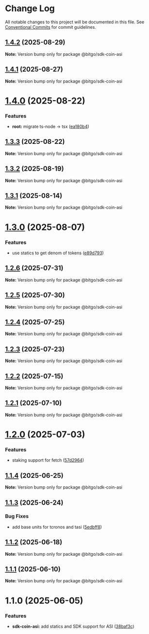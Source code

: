 # Change Log

All notable changes to this project will be documented in this file.
See [Conventional Commits](https://conventionalcommits.org) for commit guidelines.

## [1.4.2](https://github.com/BitGo/BitGoJS/compare/@bitgo/sdk-coin-asi@1.4.1...@bitgo/sdk-coin-asi@1.4.2) (2025-08-29)

**Note:** Version bump only for package @bitgo/sdk-coin-asi

## [1.4.1](https://github.com/BitGo/BitGoJS/compare/@bitgo/sdk-coin-asi@1.4.0...@bitgo/sdk-coin-asi@1.4.1) (2025-08-27)

**Note:** Version bump only for package @bitgo/sdk-coin-asi

# [1.4.0](https://github.com/BitGo/BitGoJS/compare/@bitgo/sdk-coin-asi@1.3.3...@bitgo/sdk-coin-asi@1.4.0) (2025-08-22)

### Features

- **root:** migrate ts-node -> tsx ([ea180b4](https://github.com/BitGo/BitGoJS/commit/ea180b43001d8e956196bc07b32798e3a7031eeb))

## [1.3.3](https://github.com/BitGo/BitGoJS/compare/@bitgo/sdk-coin-asi@1.3.2...@bitgo/sdk-coin-asi@1.3.3) (2025-08-22)

**Note:** Version bump only for package @bitgo/sdk-coin-asi

## [1.3.2](https://github.com/BitGo/BitGoJS/compare/@bitgo/sdk-coin-asi@1.3.1...@bitgo/sdk-coin-asi@1.3.2) (2025-08-19)

**Note:** Version bump only for package @bitgo/sdk-coin-asi

## [1.3.1](https://github.com/BitGo/BitGoJS/compare/@bitgo/sdk-coin-asi@1.3.0...@bitgo/sdk-coin-asi@1.3.1) (2025-08-14)

**Note:** Version bump only for package @bitgo/sdk-coin-asi

# [1.3.0](https://github.com/BitGo/BitGoJS/compare/@bitgo/sdk-coin-asi@1.2.6...@bitgo/sdk-coin-asi@1.3.0) (2025-08-07)

### Features

- use statics to get denom of tokens ([e89d793](https://github.com/BitGo/BitGoJS/commit/e89d79365086512d845bb498deed7ee66ecd2fc0))

## [1.2.6](https://github.com/BitGo/BitGoJS/compare/@bitgo/sdk-coin-asi@1.2.5...@bitgo/sdk-coin-asi@1.2.6) (2025-07-31)

**Note:** Version bump only for package @bitgo/sdk-coin-asi

## [1.2.5](https://github.com/BitGo/BitGoJS/compare/@bitgo/sdk-coin-asi@1.2.4...@bitgo/sdk-coin-asi@1.2.5) (2025-07-30)

**Note:** Version bump only for package @bitgo/sdk-coin-asi

## [1.2.4](https://github.com/BitGo/BitGoJS/compare/@bitgo/sdk-coin-asi@1.2.2...@bitgo/sdk-coin-asi@1.2.4) (2025-07-25)

**Note:** Version bump only for package @bitgo/sdk-coin-asi

## [1.2.3](https://github.com/BitGo/BitGoJS/compare/@bitgo/sdk-coin-asi@1.2.2...@bitgo/sdk-coin-asi@1.2.3) (2025-07-23)

**Note:** Version bump only for package @bitgo/sdk-coin-asi

## [1.2.2](https://github.com/BitGo/BitGoJS/compare/@bitgo/sdk-coin-asi@1.2.1...@bitgo/sdk-coin-asi@1.2.2) (2025-07-15)

**Note:** Version bump only for package @bitgo/sdk-coin-asi

## [1.2.1](https://github.com/BitGo/BitGoJS/compare/@bitgo/sdk-coin-asi@1.2.0...@bitgo/sdk-coin-asi@1.2.1) (2025-07-10)

**Note:** Version bump only for package @bitgo/sdk-coin-asi

# [1.2.0](https://github.com/BitGo/BitGoJS/compare/@bitgo/sdk-coin-asi@1.1.4...@bitgo/sdk-coin-asi@1.2.0) (2025-07-03)

### Features

- staking support for fetch ([57d2964](https://github.com/BitGo/BitGoJS/commit/57d296428646d04a2c2fa5d1d3c9747802b604c8))

## [1.1.4](https://github.com/BitGo/BitGoJS/compare/@bitgo/sdk-coin-asi@1.1.3...@bitgo/sdk-coin-asi@1.1.4) (2025-06-25)

**Note:** Version bump only for package @bitgo/sdk-coin-asi

## [1.1.3](https://github.com/BitGo/BitGoJS/compare/@bitgo/sdk-coin-asi@1.1.2...@bitgo/sdk-coin-asi@1.1.3) (2025-06-24)

### Bug Fixes

- add base units for tcronos and tasi ([5edbff8](https://github.com/BitGo/BitGoJS/commit/5edbff828ce8c9b36b44ab3928c157c698e2644a))

## [1.1.2](https://github.com/BitGo/BitGoJS/compare/@bitgo/sdk-coin-asi@1.1.1...@bitgo/sdk-coin-asi@1.1.2) (2025-06-18)

**Note:** Version bump only for package @bitgo/sdk-coin-asi

## [1.1.1](https://github.com/BitGo/BitGoJS/compare/@bitgo/sdk-coin-asi@1.1.0...@bitgo/sdk-coin-asi@1.1.1) (2025-06-10)

**Note:** Version bump only for package @bitgo/sdk-coin-asi

# 1.1.0 (2025-06-05)

### Features

- **sdk-coin-asi:** add statics and SDK support for ASI ([38baf3c](https://github.com/BitGo/BitGoJS/commit/38baf3ce3f4d8b8e2f454a92de4fce7245665e7e))
